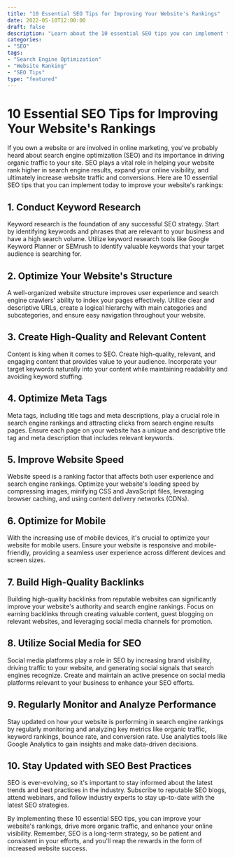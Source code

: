```yaml
---
title: "10 Essential SEO Tips for Improving Your Website's Rankings"
date: 2022-05-10T12:00:00
draft: false
description: "Learn about the 10 essential SEO tips you can implement today to boost your website's rankings on search engines."
categories: 
- "SEO"
tags: 
- "Search Engine Optimization"
- "Website Ranking"
- "SEO Tips"
type: "featured"
---
```


# 10 Essential SEO Tips for Improving Your Website's Rankings

If you own a website or are involved in online marketing, you've probably heard about search engine optimization (SEO) and its importance in driving organic traffic to your site. SEO plays a vital role in helping your website rank higher in search engine results, expand your online visibility, and ultimately increase website traffic and conversions. Here are 10 essential SEO tips that you can implement today to improve your website's rankings:

## 1. Conduct Keyword Research

Keyword research is the foundation of any successful SEO strategy. Start by identifying keywords and phrases that are relevant to your business and have a high search volume. Utilize keyword research tools like Google Keyword Planner or SEMrush to identify valuable keywords that your target audience is searching for.

## 2. Optimize Your Website's Structure

A well-organized website structure improves user experience and search engine crawlers' ability to index your pages effectively. Utilize clear and descriptive URLs, create a logical hierarchy with main categories and subcategories, and ensure easy navigation throughout your website.

## 3. Create High-Quality and Relevant Content

Content is king when it comes to SEO. Create high-quality, relevant, and engaging content that provides value to your audience. Incorporate your target keywords naturally into your content while maintaining readability and avoiding keyword stuffing.

## 4. Optimize Meta Tags

Meta tags, including title tags and meta descriptions, play a crucial role in search engine rankings and attracting clicks from search engine results pages. Ensure each page on your website has a unique and descriptive title tag and meta description that includes relevant keywords.

## 5. Improve Website Speed

Website speed is a ranking factor that affects both user experience and search engine rankings. Optimize your website's loading speed by compressing images, minifying CSS and JavaScript files, leveraging browser caching, and using content delivery networks (CDNs).

## 6. Optimize for Mobile

With the increasing use of mobile devices, it's crucial to optimize your website for mobile users. Ensure your website is responsive and mobile-friendly, providing a seamless user experience across different devices and screen sizes.

## 7. Build High-Quality Backlinks

Building high-quality backlinks from reputable websites can significantly improve your website's authority and search engine rankings. Focus on earning backlinks through creating valuable content, guest blogging on relevant websites, and leveraging social media channels for promotion.

## 8. Utilize Social Media for SEO

Social media platforms play a role in SEO by increasing brand visibility, driving traffic to your website, and generating social signals that search engines recognize. Create and maintain an active presence on social media platforms relevant to your business to enhance your SEO efforts.

## 9. Regularly Monitor and Analyze Performance

Stay updated on how your website is performing in search engine rankings by regularly monitoring and analyzing key metrics like organic traffic, keyword rankings, bounce rate, and conversion rate. Use analytics tools like Google Analytics to gain insights and make data-driven decisions.

## 10. Stay Updated with SEO Best Practices

SEO is ever-evolving, so it's important to stay informed about the latest trends and best practices in the industry. Subscribe to reputable SEO blogs, attend webinars, and follow industry experts to stay up-to-date with the latest SEO strategies.

By implementing these 10 essential SEO tips, you can improve your website's rankings, drive more organic traffic, and enhance your online visibility. Remember, SEO is a long-term strategy, so be patient and consistent in your efforts, and you'll reap the rewards in the form of increased website success.
